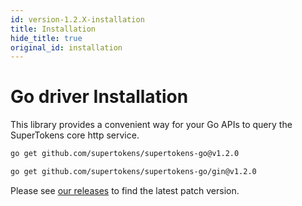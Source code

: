 ```yaml
---
id: version-1.2.X-installation
title: Installation
hide_title: true
original_id: installation
---
```


# Go driver Installation

This library provides a convenient way for your Go APIs to query the SuperTokens core http service.

<!--DOCUSAURUS_CODE_TABS-->
<!--Mux or net/http-->
```bash
go get github.com/supertokens/supertokens-go@v1.2.0
```
<!--Gin-->
```bash
go get github.com/supertokens/supertokens-go/gin@v1.2.0
```
<!--END_DOCUSAURUS_CODE_TABS-->

Please see [our releases](https://github.com/supertokens/supertokens-go/releases) to find the latest patch version.